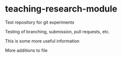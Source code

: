 # teaching-research-module
Test repository for git experiments

Testing of branching, submission, pull requests, etc.

This is some more useful information

More additions to file

